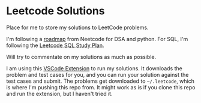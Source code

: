 # Leetcode Solutions

Place for me to store my solutions to LeetCode problems.

I'm following a [roadmap](https://neetcode.io/roadmap) from Neetcode for DSA and python. For SQL, I'm following the [Leetcode SQL Study Plan](https://leetcode.com/study-plan/sql/?progress=xc3f2ulc).

Will try to commentate on my solutions as much as possible.

I am using this [VSCode Extension](https://marketplace.visualstudio.com/items?itemName=LeetCode.vscode-leetcode) to run my solutions. It downloads the problem and test cases for you, and you can run your solution against the test cases and submit. The problems get downloaded to `~/.leetcode`, which is where I'm pushing this repo from. It might work as is if you clone this repo and run the extension, but I haven't tried it.